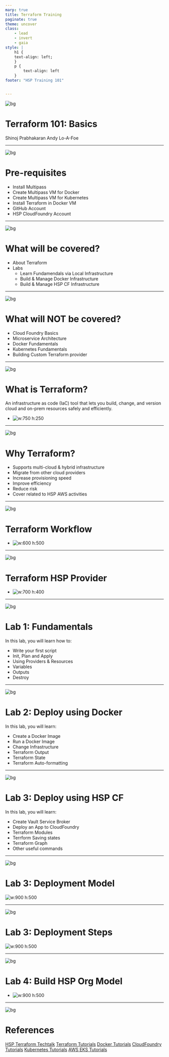 ```yaml
---
marp: true
title: Terraform Training
paginate: true
theme: uncover
class:
    - lead
    - invert
    - gaia
style: |
    h1 {
    text-align: left;
    }
    p {
        text-align: left
    }
footer: "HSP Training 101"


---
```

![bg](./images/bg.png)
<!-- 
_color: white 
-->
# Terraform 101: Basics

Shinoj Prabhakaran
Andy Lo-A-Foe

---
![bg](./images/bg.webp)
<!--class: lead gaia-->
# Pre-requisites
- Install Multipass
- Create Multipass VM for Docker
- Create Multipass VM for Kubernetes 
- Install Terraform in Docker VM
- GitHub Account
- HSP CloudFoundry Account 

---
![bg](./images/bg.webp)
<!--class: lead gaia-->
# What will be covered?
- About Terraform
- Labs
    - Learn Fundamendals via Local Infrastructure
    - Build & Manage Docker Infrastructure
    - Build & Manage HSP CF Infrastructure

---
![bg](./images/bg.webp)
<!--class: lead gaia-->
# What will NOT be covered?
- Cloud Foundry Basics
- Microservice Architecture
- Docker Fundamentals
- Kubernetes Fundamentals
- Building Custom Terraform provider

---
![bg](./images/bg.webp)
<!-- _class: lead-->
# What is Terraform?
An infrastructure as code (IaC) tool that lets you build, change, and version cloud and on-prem resources safely and efficiently.
- ![w:750 h:250](./images/tf01.png)

---
![bg](./images/bg.webp)
<!-- _class: lead-->
# Why Terraform?

- Supports multi-cloud & hybrid infrastructure
- Migrate from other cloud providers
- Increase provisioning speed
- Improve efficiency
- Reduce risk
- Cover related to HSP AWS activities

---
![bg](./images/bg.webp)
<!-- _class: lead-->
# Terraform Workflow
- ![w:600 h:500](./images/tf02.png)

---
![bg](./images/bg.webp)
<!-- _class: lead-->
# Terraform HSP Provider
- ![w:700 h:400](./images/tf03.png)

---
![bg](./images/bg.webp)
<!-- _class: lead-->
# Lab 1: Fundamentals
In this lab, you will learn how to:
- Write your first script
- Init, Plan and Apply
- Using Providers & Resources
- Variables
- Outputs
- Destroy

---
![bg](./images/bg.webp)
<!-- _class: lead-->
# Lab 2: Deploy using Docker
In this lab, you will learn:
- Create a Docker Image
- Run a Docker Image
- Change Infrastructure
- Terraform Output
- Terraform State
- Terraform Auto-formatting

---
![bg](./images/bg.webp)
<!-- _class: lead-->
# Lab 3: Deploy using HSP CF
In this lab, you will learn:
- Create Vault Service Broker
- Deploy an App to CloudFoundry 
- Terraform Modules
- Terrform Saving states
- Terraform Graph
- Other useful commands

---
![bg](./images/bg.webp)
<!-- _class: lead-->
# Lab 3: Deployment Model
![w:900 h:500](./images/cf01.png)

---
![bg](./images/bg.webp)
<!-- _class: lead-->
# Lab 3: Deployment Steps
![w:900 h:500](./images/cf02.svg)

---
![bg](./images/bg.webp)
<!-- _class: lead-->
# Lab 4: Build HSP Org Model
- ![w:900 h:500](./images/hsp.png)

---
![bg](./images/bg.webp)
<!-- _class: lead-->
# References
[HSP Terraform Techtalk](https://web.microsoftstream.com/video/2a5779a3-d8c9-4d90-8c4b-cbbe0d68b670)
[Terraform Tutorials](https://developer.hashicorp.com/terraform/tutorials)
[Docker Tutorials](https://www.docker.com/101-tutorial/)
[CloudFoundry Tutorials](https://web.microsoftstream.com/video/2ff6edb0-0bee-480d-ba49-4df7c94c3d8d)
[Kubernetes Tutorials](https://kubernetes.io/docs/tutorials/)
[AWS EKS Tutorials](https://docs.aws.amazon.com/eks/latest/userguide/getting-started.html)